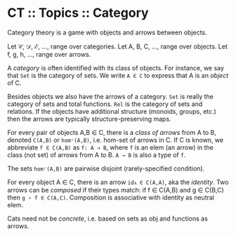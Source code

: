 # CT :: Topics :: Category



Category theory is a game with objects and arrows between objects. 

Let 𝒞, 𝒟, ℰ, …, range over categories. 
Let A, B, C, …, range over objects. 
Let f, g, h, …, range over arrows.

A *category* is often identified with its class of objects. 
For instance, we say that `Set` is the category of sets. 
We write `A ∈ C` to express that A is an *object* of C. 

Besides objects we also have the arrows of a category. 
`Set` is really the category of sets and total functions. 
`Rel` is the category of sets and relations. 
If the objects have additional structure (monoids, groups, etc.) 
then the arrows are typically structure-preserving maps. 

For every pair of objects A,B ∈ C, there is a *class of arrows* from A to B, 
denoted `C(A,B)` or `homᶜ(A,B)`, i.e. hom-set of arrows in C. If C is known, we abbreviate `f ∈ C(A,B)` as `f: A → B`, where `f` is an elem (an arrow) in the class (not set) of arrows from A to B. `A → B` is also a type of `f`.

The sets `homᶜ(A,B)` are pairwise disjoint (rarely-specified condition).

For every object A ∈ C, there is an arrow `idᴀ ∈ C(A,A)`, aka the *identity*. 
Two arrows can be *composed* if their types match: if f ∈ C(A,B) and g ∈ C(B,C) then `g ∘ f ∈ C(A,C)`. Composition is associative with identity as neutral elem.

Cats need not be *concrete*, i.e. based on sets as obj and functions as arrows.
